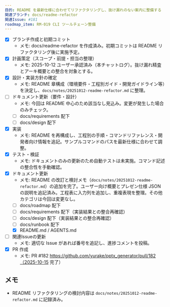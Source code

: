 ```yaml
---
目的: README を最新仕様に合わせてリファクタリングし、抜け漏れのない案内に整備する
関連ブランチ: docs/readme-refactor
関連Issue: #181
roadmap_item: RM-019 CLI ツールチェーン整備
---
```


- [x] ブランチ作成と初期コミット
  - メモ: docs/readme-refactor を作成済み。初期コミットは README リファクタリング後に実施予定。
- [x] 計画策定（スコープ・前提・担当の整理）
  - メモ: 2025-10-12 ユーザー承認済み（本チャットログ）。抜け漏れ精査とアーキ概要との整合を対象とする。
- [x] 設計・実装方針の確定
  - メモ: README 章構成（環境要件・工程別ガイド・開発ガイドライン等）を決定し、`docs/notes/20251012-readme-refactor.md` に整理。
- [ ] ドキュメント更新（要件・設計）
  - メモ: 今回は README 中心のため該当なし見込み。変更が発生した場合のみチェック。
  - [ ] docs/requirements 配下
  - [ ] docs/design 配下
- [x] 実装
  - メモ: README を再構成し、工程別の手順・コマンドリファレンス・開発者向け情報を追記。サンプルコマンドのパスを最新仕様に合わせて調整。
- [x] テスト・検証
  - メモ: ドキュメントのみの更新のため自動テストは未実施。コマンド記述の整合性を手動確認。
- [x] ドキュメント更新
  - メモ: README の改訂と検討メモ（`docs/notes/20251012-readme-refactor.md`）の追加を完了。ユーザー向け概要とプレゼン仕様 JSON の説明を追記済み。工程表に入力列を追加し、重複表現を整理。その他カテゴリは今回は変更なし。
  - [ ] docs/roadmap 配下
  - [ ] docs/requirements 配下（実装結果との整合再確認）
  - [ ] docs/design 配下（実装結果との整合再確認）
  - [ ] docs/runbook 配下
  - [x] README.md / AGENTS.md
- [ ] 関連Issueの更新
  - メモ: 適切な Issue があれば番号を追記し、進捗コメントを投稿。
- [x] PR 作成
  - メモ: PR #182 https://github.com/yurake/pptx_generator/pull/182（2025-10-15 完了）

## メモ
- README リファクタリングの検討内容は `docs/notes/20251012-readme-refactor.md` に記録済み。
